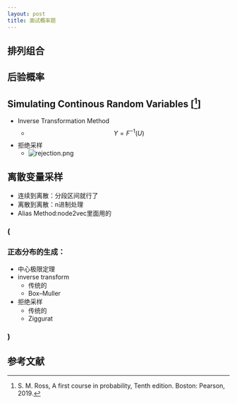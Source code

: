 ```yaml
---
layout: post
title: 面试概率题
---
```


## 排列组合

## 后验概率

## Simulating Continous Random Variables [[^1]]
* Inverse Transformation Method
  * $$Y=F^{-1}(U)$$
* 拒绝采样
  * ![rejection.png]({{site.baseurl}}/images/interview_probability/simulating_continous.png)

## 离散变量采样
* 连续到离散：分段区间就行了
* 离散到离散：n进制处理
* Alias Method:node2vec里面用的

### (  
### 正态分布的生成：
  * 中心极限定理
  * inverse transform
    * 传统的
    * Box–Muller
  * 拒绝采样
    * 传统的
    * Ziggurat 
  

### )

## 参考文献

[^1]: S. M. Ross, A first course in probability, Tenth edition. Boston: Pearson, 2019.
